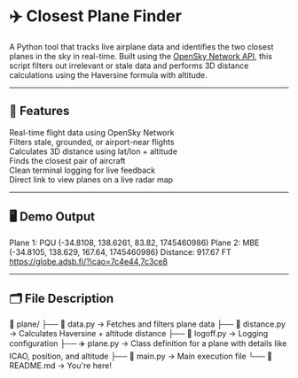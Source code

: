 # ✈️ Closest Plane Finder

A Python tool that tracks live airplane data and identifies the two closest planes in the sky in real-time. Built using the [OpenSky Network API](https://opensky-network.org/), this script filters out irrelevant or stale data and performs 3D distance calculations using the Haversine formula with altitude.

---

## 📌 Features

 Real-time flight data using OpenSky Network  
 Filters stale, grounded, or airport-near flights  
 Calculates 3D distance using lat/lon + altitude  
 Finds the closest pair of aircraft  
 Clean terminal logging for live feedback  
 Direct link to view planes on a live radar map

---

## 🖥️ Demo Output

Plane 1: PQU (-34.8108, 138.6261, 83.82, 1745460986)
Plane 2: MBE (-34.8105, 138.629, 167.64, 1745460986)
Distance: 917.67 FT
https://globe.adsb.fi/?icao=7c4e44,7c3ce8

---

## 🗂️ File Description

📁 plane/
├── 📄 data.py        → Fetches and filters plane data
├── 📄 distance.py    → Calculates Haversine + altitude distance
├── 📄 logoff.py      → Logging configuration
├── ✈️ plane.py       → Class definition for a plane with details like ICAO, position, and altitude
├── 🚀 main.py        → Main execution file
└── 📘 README.md      → You're here!

